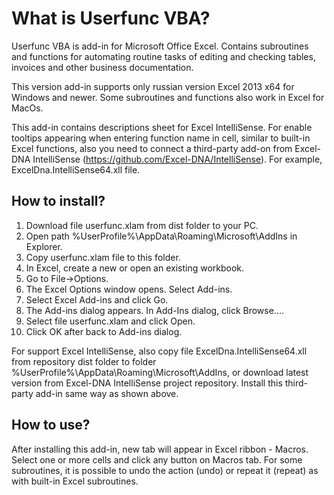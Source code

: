 ﻿What is Userfunc VBA?
==================

Userfunc VBA is add-in for Microsoft Office Excel. Contains subroutines and functions for automating routine tasks of editing and checking tables, invoices and other business documentation.

This version add-in supports only russian version Excel 2013 x64 for Windows and newer. Some subroutines and functions also work in Excel for MacOs.

This add-in contains descriptions sheet for Excel IntelliSense. For enable tooltips appearing when entering function name in cell, similar to built-in Excel functions, also you need to connect a third-party add-on from Excel-DNA IntelliSense (https://github.com/Excel-DNA/IntelliSense). For example, ExcelDna.IntelliSense64.xll file.

How to install?
---------------
1. Download file userfunc.xlam from dist folder to your PC.
2. Open path %UserProfile%\AppData\Roaming\Microsoft\AddIns in Explorer.
3. Copy userfunc.xlam file to this folder.
4. In Excel, create a new or open an existing workbook.
5. Go to File->Options.
6. The Excel Options window opens. Select Add-ins.
7. Select Excel Add-ins and click Go.
8. The Add-ins dialog appears. In Add-Ins dialog, click Browse....
9. Select file userfunc.xlam and click Open.
10. Click OK after back to Add-ins dialog.

For support Excel IntelliSense, also copy file ExcelDna.IntelliSense64.xll from repository dist folder to folder %UserProfile%\AppData\Roaming\Microsoft\AddIns, or download latest version from Excel-DNA IntelliSense project repository. Install this third-party add-in same way as shown above.

How to use?
-----------------
After installing this add-in, new tab will appear in Excel ribbon - Macros. Select one or more cells and click any button on Macros tab. For some subroutines, it is possible to undo the action (undo) or repeat it (repeat) as with built-in Excel subroutines.
